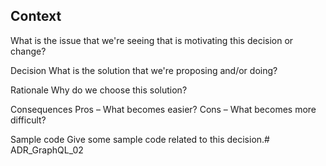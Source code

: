 ## Context
What is the issue that we're seeing that is motivating this decision or change?

Decision
What is the solution that we're proposing and/or doing?

Rationale
Why do we choose this solution?

Consequences
Pros – What becomes easier? Cons – What becomes more difficult?

Sample code
Give some sample code related to this decision.# ADR_GraphQL_02
